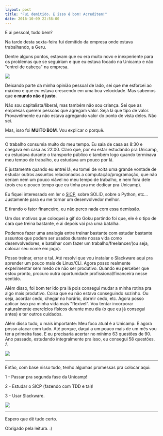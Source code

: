 ```yaml
---
layout: post
title: "Fui demitido. E isso é bom! Acreditem!"
date: 2016-10-09 22:58:00
---
```


E ai pessoal, tudo bem?

Na tarde desta sexta-feira fui demitido da empresa onde estava trabalhando, a Geru.

Dentre alguns pontos, estavam que eu era muito novo e inexperiente para os problemas que se seguiriam e que eu 
estava focado na Unicamp e não "entrei de cabeça" na empresa.

<img src="https://media.tenor.co/images/9d1035d61eb01e7956eea270df7837f5/tenor.gif">

Deixando parte da minha opinião pessoal de lado, sei que me esforcei ao máximo e que eu estava crescendo em
uma boa velocidade. Mas sabemos que **o mundo não é justo**. 

Não sou capitalista/liberal, mas também não sou criança. Sei que as empresas querem pessoas que agregam valor. 
Seja lá que tipo de valor. Provavelmente eu não estava agregando valor do ponto de vista deles. Não sei.

Mas, isso foi **MUITO BOM**. Vou explicar o porquê.

---

O trabalho consumia muito do meu tempo. Eu saia de casa as 8:30 e chegava em casa as 22:00. Claro que, por eu estar
estudando pra Unicamp, eu estudava durante o transporte público e também logo quando terminava meu tempo de trabalho,
eu estudava um pouco por lá. 

E justamente quando eu entrei lá, eu tomei de volta uma grande vontade de estudar outros assuntos relacionados a
computação/programação, que não seriam nem um pouco viável no meu tempo de trabalho, e nem fora dele (pois era
o pouco tempo que eu tinha pra me dedicar pra Unicamp).

Eu fiquei interessado em ler o [SICP](http://sarabander.github.io/sicp/), sobre SOLID, sobre o Python, etc... Justamente
para eu me tornar um desenvolvedor melhor.

E tirando o fator financeiro, eu não perco nada com essa demissão. 

Um dos motivos que coloquei a gif do Goku partindo foi que, ele é o tipo de cara que treina bastante, e ai depois vai
pra uma batalha. 

Podemos fazer uma analogia entre treinar bastante com estudar bastante assuntos que podem ser usados durante nossa vida
como desenvolvedores, e batalhar com fazer um trabalho/freelancer/(ou seja, colocar seu nome em jogo).

Posso treinar, errar e tal. Até resolvi que vou instalar o Slackware aqui pra aprender um pouco mais de Linux/CLI. Agora
posso realmente experimentar sem medo de não ser produtivo. Quando eu perceber que estou pronto, procuro outra oportunidade
profissional/financeira nesse sentido.

Além disso, foi bom ter ido pra lá pois consegui mudar a minha rotina pra algo mais produtivo. Coisa que eu não estava
conseguindo sozinho. Ou seja, acordar cedo, chegar no horário, dormir cedo, etc. Agora posso aplicar isso pra minha
vida mais "flexível". Vou tentar incorporar naturalmente exercícios físicos durante meu dia (o que eu já consegui antes)
e ter outros cuidados.

Além disso tudo, o mais importante: Meu foco atual é a Unicamp. E agora posso atacar com tudo. Até porque, daqui a um pouco
mais de um mês vou ter a primeira fase. E eu precisaria acertar no mínimo 63 questões de 90. Ano passado, estudando integralmente
pra isso, eu consegui 58 questões. :\

<img src="https://media.tenor.co/images/3bf4ed9f901edeee193a06aea0ab6a1e/raw">

---

Então, com base nisso tudo, tenho algumas promessas pra colocar aqui:

1 - Passar pra segunda fase da Unicamp!

2 - Estudar o SICP (fazendo com TDD e tal)!

3 - Usar Slackware.

<img src="https://media.tenor.co/images/bd48a667b1904943dc020572e6d0a368/raw">

---

Espero que dê tudo certo. 

Obrigado pela leitura. :)
